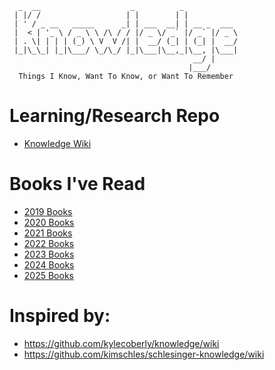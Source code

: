 ```
  _  __                    _          _            
 | |/ /                   | |        | |           
 | ' / _ __   _____      _| | ___  __| | __ _  ___ 
 |  < | '_ \ / _ \ \ /\ / / |/ _ \/ _` |/ _` |/ _ \
 | . \| | | | (_) \ V  V /| |  __/ (_| | (_| |  __/
 |_|\_\_| |_|\___/ \_/\_/ |_|\___|\__,_|\__, |\___|
                                         __/ |     
                                        |___/    
  Things I Know, Want To Know, or Want To Remember                                        
```

# Learning/Research Repo

* [Knowledge Wiki](https://github.com/davidaayers/knowledge/wiki)

# Books I've Read

* [2019 Books](https://github.com/davidaayers/knowledge/wiki/2019-Books)
* [2020 Books](https://github.com/davidaayers/knowledge/wiki/2020-Books)
* [2021 Books](https://github.com/davidaayers/knowledge/wiki/2021-Books)
* [2022 Books](https://github.com/davidaayers/knowledge/wiki/2022-Books)
* [2023 Books](https://github.com/davidaayers/knowledge/wiki/2023-Books)
* [2024 Books](https://github.com/davidaayers/knowledge/wiki/2024-Books)
* [2025 Books](https://github.com/davidaayers/knowledge/wiki/2025-Books)

# Inspired by:

* https://github.com/kylecoberly/knowledge/wiki
* https://github.com/kimschles/schlesinger-knowledge/wiki

